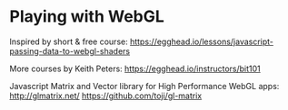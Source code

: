 # Playing with WebGL

Inspired by short & free course: https://egghead.io/lessons/javascript-passing-data-to-webgl-shaders

More courses by Keith Peters: https://egghead.io/instructors/bit101

Javascript Matrix and Vector library for High Performance WebGL apps: http://glmatrix.net/
https://github.com/toji/gl-matrix
